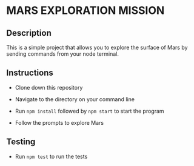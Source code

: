 # MARS EXPLORATION MISSION

## Description

This is a simple project that allows you to explore the surface of Mars by sending commands from your node terminal.

## Instructions

- Clone down this repository

- Navigate to the directory on your command line

- Run `npm install` followed by `npm start` to start the program

- Follow the prompts to explore Mars

## Testing

- Run `npm test` to run the tests
